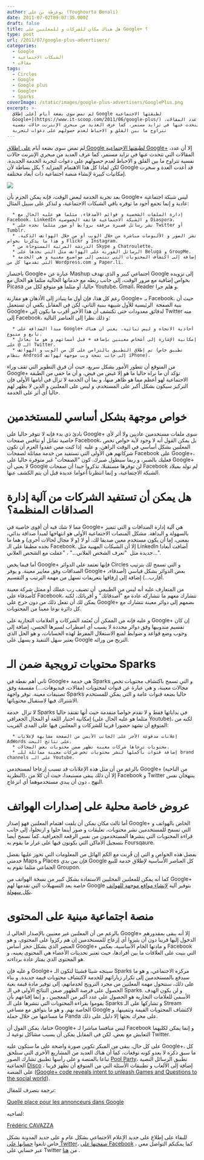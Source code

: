 ```yaml
---
author: يوغرطة بن علي (Youghourta Benali)
date: 2011-07-02T09:07:35.000Z
draft: false
title: هل هناك مكان للشركات و للمعلنين على Google+ ؟
type: post
url: /2011/07/google-plus-advertisers/
categories:
  - Google
  - الشبكات الاجتماعية
  - مقالات
tags:
  - Circles
  - Google
  - Google plus
  - Google+
  - Sparks
coverImage: /static/images/google-plus-advertisers/GooglePlus.png
excerpt: >-
  لم تمض سوى بضعة أيام [على إطلاق Google لطبقتها الاجتماعية
  Google+](https://www.it-scoop.com/2011/06/google-plus/) ،إلا أن عدد المقالات
  التي تتحدث عنها في تزايد مستمر، كما عرف العديد من مبحري الإنترنت حالات نفسية
  تتراوح ما بين القلق و الاحباط لعدم حصولهم على دعوات لتجربة
---
```

لم تمض سوى بضعة أيام [على إطلاق Google لطبقتها الاجتماعية Google+](https://www.it-scoop.com/2011/06/google-plus/) ،إلا أن عدد المقالات التي تتحدث عنها في تزايد مستمر، كما عرف العديد من مبحري الإنترنت حالات نفسية تتراوح ما بين القلق و الاحباط لعدم حصولهم على دعوات لتجربة الخدمة الجديدة. لكن لماذا كل هذا الاهتمام المتزايد ؟ بكل بساطة لأن Google قد أعدت العدة و سخرت إمكانيات كبيرة لإنشاء منصة اجتماعية ذات أبعاد مختلفة.

![](/static/images/google-plus-advertisers/GooglePlus.png)

بعد تجربة الخدمة لبعض الوقت، فإنه يمكن الجزم بأن Google+ ليس شبكة اجتماعية عادية و إنما تجمع أجود ما توفره باقي الشبكات الاجتماعية، و لنذكر على سبيل المثال:

~~~
  * إدارة الملفات الشخصية و قوائم الأصدقاء، مثلما هو عليه الحال مع Facebook، LinkedIn و الشبكة الاجتماعية فائقة الخصوصية Diaspora.
  * نشر رسائل قصيرة مرفقة بروابط أو صور مثلما نجده على Twitter أو Tumblr.
  * نشر الصور و الألبومات مباشرة من خلال الويب أو من خلال الهواتف الذكية، و هذا ما يذكرنا بخواص Flickr و Instagram.
  * الدردشة المرئية المستوحاة من Skype و Chatroulette.
  * الرسائل الفورية على الهواتف مثل التي نجدها على Beluga و GroupMe.
  * إضافة إلى اكتشاف المحتويات التي تنتمي إلى مواضيع معنية و هي الخدمة التي تقدمها كل من Wordpress.com و Paper.li.
~~~

باختصار Google+ عبارة عن Mashup اجتماعي كبير و الذي تهدف Google إلى تزويده بخواص إضافية مع مرور الوقت، إلى جانب ربطه مع خدماتها الحالية مثلما هو الحال مع Picasa حاليا، أو مثلما هو متوقع لكل من Youtube، Gmail، Reader و هلم جرا.

رغم كل هذا، فإن أول ما يتبادر إلى الأذهان هو مقارنة Google+ بـ Facebook، حيث أن بنية الصفحة  الرئيسية للأول شبيهة ببنية الثاني، لكن في المقابل يكفي أن تستعمل Google+ لدقائق معدودات حتى تكتشف أن هذا الأخير أقرب ما يكون إلى Twitter منه إلى Facebook، و ذلك نظرا إلى العناصر التالية:

~~~
  * مبدأ الصداقة على Google+ أحادية الاتجاه و ليس ثنائية، يعني أن هناك تابع و متبوع.
  * إمكانية الإشارة إلى أشخاص معينين بإضافة + قبل أسمائهم و هو ما يعادل الـ @ على Twitter.
  * تم إطلاق التطبيق بالتزامن على كل من الويب و الهواتف (تطبيق خاص بنظام Android إلى جانب نسخة ويب موجهة لهواتف iPhone).
~~~

من المتوقع أن تتطور الأمور بشكل سريع، حيث أن فرق التطوير التي تقف وراء Google+ تؤكد أن ما نراه حاليا ما هو إلا غيض من فيض، و أن ما خفي من الطبقة الاجتماعية لهو أعظم مما هو ظاهر منها، و بما أن الخدمة لا تزال في أيامها الأولى فإن التركيز سيكون بشكل أكبر على المستخدم، و ليس على المعلنين و الذين لا يظهر لهم حاليا أي أثر على الخدمة.

# خواص موجهة بشكل أساسي للمستخدمين

بادئ ذي بدء فإنه لا تتوفر حاليا على Google+ سوى ملفات مستخدمين عاديين ولا أثر لأي خاصية تماثل أو تنافس صفحات Facebook، بل يمكن القول أنه لا وجود لأية خواص تخص المعلنين بشكل أساسي في الوقت الراهن، و عليه  إذا كنت ممن عقدوا العزم أن تكون شركاتهم هي الأولى التي تستفيد من خدمة مماثلة لصفحات Facebook على Google+، فعليك بالصبر، و ربما سيطول صبرك. كون "الصفحات" غير متوفرة حاليا على Google+ لا يعني أن Google لن توفرها مستقبلا، تذكروا جيدا أن صفحات Facebook لم تولد بميلاد الشبكة الاجتماعية، و إنما انتظرنا أعواما عديدة قبل أن يتم الكشف عنها.

# هل يمكن أن تستفيد الشركات من آلية إدارة الصداقات المنظمة؟

مما لا شك فيه أن أقوى خاصية في Google+ هي آلية إدارة الصداقات و التي تتميز بالسهولة و البداهة. مشكل المنصات الاجتماعية الأولى هو انتهاجها لمبدأ صداقة بدائي، بمعنى، إما أن يكون مستخدم معين صديقا لك، أو لا (و لا مجال لحالات أخرى) و هما ما نجده مطبقا على الـ Facebook. إلا أن الشبكات المهنية مثل LinkedIn أضافت أبعادا جديدة مثل  "تعرف الشخص الفلاني..." ، "عملت مع الشخص العلاني...".

أما فيما يخص Google+ فإنها تعتمد على الدوائر Circles و التي تسمح لك بترتيب الصداقات وفق معايير معينة. و يوفر Google+ بعض الدوائر بشكل قياسي (أصدقاء، أقارب...) إضافة إلى إرفاقها بتعريفات تسهل من مهمة الترتيب و التقسيم.

من المتعارف عليه أنه ليس من الطبيعي  أن تضيف رب عملك أو ممثل شركة معينة كأصدقاء على Facebook، تتشارك معهم ما تتشاركه عادة مع "أصدقائك" و أقربائك، لكنه يمكن لك أن تفعل ذلك من دون حرج على Google+ بضمهم إلى دوائر معينة تتشارك مع كل دائرة نوعا معينا من المحتويات.

و عليه فإنه من الممكن أن تُعتَمد الشركات و العلامات التجارية على Google+ إن كان تقسيم مندوبيها وفق دوائر محددة لا يسبب أي اضطراب لسيرها الحسن، إضافة إلى وجوب وضع قواعد و ضوابط لمنع الاستغلال المفرط لهذه الحسابات، و هو الحل الذي يعتبر سهل التنفيذ و يسهل على Google التربح من ورائه.

# محتويات ترويجية ضمن الـ Sparks

ثاني أهم نقطة في Google+ هي خدمة Sparks و التي تسمح باكتشاف محتويات تخص مجالات معينة، و هي عبارة عن قنوات لمحتويات (مقالات، فيديوهات،...) مقسمة وفق تصنيفات معينة. توفر واجهة Sparks حاليا بضعة قنوات عامة و التي يمكن للمستخدم الاشتراك فيها لاستقبال محتوياتها.

لا تزال  خدمة Sparks في بداياتها فقط و لا تقدم خواصا متقدمة حيث أنها تفتقد حاليا إمكانية اختيار اللغة أو المجال الجغرافي (مثلما هو عليه الحال على Youtube)، لكنه من المتوقع أن نشهد حضورا قريبا للشركات و المعلنين فيها على المدى القريب:

~~~
  * إعلانات مدفوعة الأجر على الجانب الأيمن من الصفحة مشابهة لإعلانات AdWords على نتائج البحث.
  * محتويات ترعاها شركات معينة تظهر ضمن محتويات بعض المجالات.
  * إضافة قنوات بأكملها لنشر محتويات تخص شركات معينة مماثلة للـ brand channels على الـ Youtube.
~~~

بالرغم من أن مثل هذه الإعلانات قد تسبب إزعاجا لمستخدمي Google+ (من الناحية النظرية)، إلا أن ذلك يبقى مستبعدا، حيث أن كلا من Facebook و Twitter ينتهجان نفس النهج ، دون أن يبدي مستخدموهما أي انزعاج.

# عروض خاصة محلية على إصدارات الهواتف

أما ثالث مكان يمكن أن يلفت اهتمام المعلنين فهو إصدار Google+ الخاص بالهواتف و التي تسمح للمستخدمين نشر محتويات، تعليقات و صور أينما حلوا و ارتحلوا، إلى جانب قراءة المحتويات التي ينشرها المستخدمون من نفس الرقعة الجغرافية. كما تسمح أيضا بتسجيل الأماكن التي يكونون فيها على غرار ما يقوم به Foursqaure.

بفضل هذه الخواص و التي إن قُرِنت مع الكم الهائل من المعلومات التي تحوز عليها بفضل خدمتي Maps و Places فإن بين يدي Google كل العناصر الأساسية لإطلاق خدمة للبيع الجماعي مثلما تقوم به Groupon.

كما أنه يمكن للمعلنين المحليين الاستفادة بشكل كبير من نسخة الهواتف من Google+ خاصة بعد التسهيلات التي تقدمها لهم Google بتوفير آلية [لإنشاء مواقع موجهة للهواتف بكل سهولة](http://mashable.com/2011/06/29/google-mobile-sites-business/).

# منصة اجتماعية مبنية على المحتوى

بالرغم من أن المعلنين غير معنيين بالإصدار الحالي لـ Google+ إلا أنه يبقى بمقدورهم الدخول إليها قريبا دون أن يثيروا أي إزعاج للمستخدمين إن هم ركزوا على المحتوى، و هو العنصر الذي يشكل حجز أساس Google+ و مادتها الخام الأساسية، بعكس Facebook التي بنيت على العلاقات ما بين أفرادها، حيث تعتبر تحديثات الأعضاء هي المحتوى بعينه، و هو المحتوى الذي يمتاز عادة برداءته.

و عليه فإن Goolge+ سيتجه شيئا فشيئا لتكون الـ Sparks مركزه الاجتماعي، و هو ما سيدفع بالمستخدمين إلى تكرار زياراتهم للخدمة لاكتشاف محتويات قيمة جديدة. و بناء على ذلك، ستتحول مهمة المعلنين من مجرد الترويج لخدماتهم، إلى توفير مادة قيمة بغية الحصول على فرصة الظهور ضمن النتائج الأولى في الـ Sparks. و لن يكون الهدف الأسمى للعلامات التجارية هو الحصول على عدد أكبر من المعجبين ، و إنما إقناعهم بأن يقوموا بقراءة المحتويات التي تنشرها على الـ Sparks و تشاركها على الـ Stream الخاصة بهم. و هو ما يتوافق مع مساعي Google لاكتشاف المحتويات القيمة وتثمينها، و ما مساعيها من خلال حملة Panda على محرك بحثها إلا دليل على ذلك.

ختاما، يمكن القول أن Google+ ليس منافسا مباشرا لـ Facebook و إنما يمكن لكليهما التعايش مع بعض، لكن في المقابل يمكن أن يسبب مشاكل نوعية لـ Twitter.

على كل حال، يبقى من المبكر تكوين صورة واضحة على ما ستكون عليه Google+، كل ما سبق ذكره لا يعدو كونه توقعات، كما أن هناك العديد من المشاريع الأخرى التي ستلحق تباعا بالمنصة و على رأسها تطبيق تشارك الصور [Pool Party](http://www.poolpartyapp.com/)، تطبيق الرسائل النصية الجماعية [Disco](http://disco.com/) ، إضافة إلى الألعاب و تطبيقات الأسئلة التي من المتوقع أن تظهر قريبا على المنصة ([Google+ code reveals intent to unleash Games and Questions to the social world](http://www.engadget.com/2011/06/30/google-code-reveals-intent-to-unleash-games-and-questions-to-th/)).

ترجمة بتصرف للمقال:

[Quelle place pour les annonceurs dans Google](http://www.mediassociaux.fr/2011/07/01/quelle-place-pour-les-annonceurs-dans-google/)

لصاحبه:

[Frédéric CAVAZZA](http://twitter.com/#%21/FredCavazza)

للبقاء على إطلاع على جديد الإعلام الاجتماعي بشكل عام و على جديد المدونة بشكل خاص تابعوا [حسابها على Twitter](https://twitter.com/#%21/sm4arab)، [صفحتها على Facebook](http://www.facebook.com/SocialMedia4arab) ، كما يمكنكم التواصل معي عبر حسابي على Twitter من [هنا](http://goo.gl/xAG8O) .
